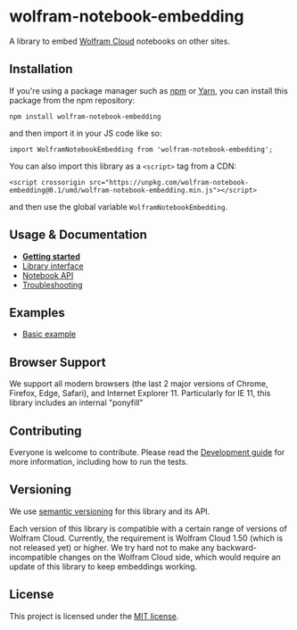 # wolfram-notebook-embedding

A library to embed [Wolfram Cloud](https://www.wolframcloud.com/) notebooks on other sites.

## Installation

If you're using a package manager such as [npm](https://www.npmjs.com/get-npm) or [Yarn](https://yarnpkg.com/en/), you can install this package from the npm repository:

    npm install wolfram-notebook-embedding
    
and then import it in your JS code like so:

    import WolframNotebookEmbedding from 'wolfram-notebook-embedding';    
    
You can also import this library as a `<script>` tag from a CDN:

    <script crossorigin src="https://unpkg.com/wolfram-notebook-embedding@0.1/umd/wolfram-notebook-embedding.min.js"></script>
    
and then use the global variable `WolframNotebookEmbedding`.

## Usage & Documentation

* [**Getting started**](./docs/GettingStarted.md)
* [Library interface](./docs/LibraryInterface.md)
* [Notebook API](./docs/NotebookAPI.md)
* [Troubleshooting](./docs/Troubleshooting.md)

## Examples

* [Basic example](./test/index.html)

## Browser Support

We support all modern browsers (the last 2 major versions of Chrome, Firefox, Edge, Safari), and Internet Explorer 11. Particularly for IE 11, this library includes an internal "ponyfill"

## Contributing

Everyone is welcome to contribute. Please read the [Development guide](./docs/Development.md) for more information, including how to run the tests.

## Versioning

We use [semantic versioning](https://semver.org/) for this library and its API.

Each version of this library is compatible with a certain range of versions of Wolfram Cloud. Currently, the requirement is Wolfram Cloud 1.50 (which is not released yet) or higher. We try hard not to make any backward-incompatible changes on the Wolfram Cloud side, which would require an update of this library to keep embeddings working.

## License

This project is licensed under the [MIT license](./LICENSE).
